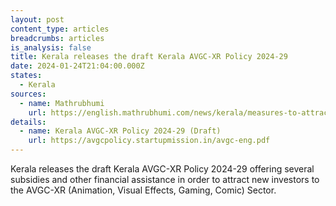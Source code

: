 ```yaml
---
layout: post
content_type: articles
breadcrumbs: articles
is_analysis: false
title: Kerala releases the draft Kerala AVGC-XR Policy 2024-29
date: 2024-01-24T21:04:00.000Z
states:
  - Kerala
sources:
  - name: Mathrubhumi
    url: https://english.mathrubhumi.com/news/kerala/measures-to-attract-investors-in-digital-entertainment-sector-1.9258513
details:
  - name: Kerala AVGC-XR Policy 2024-29 (Draft)
    url: https://avgcpolicy.startupmission.in/avgc-eng.pdf
---
```

Kerala releases the draft Kerala AVGC-XR Policy 2024-29 offering several subsidies and other financial assistance in order to attract new investors to the AVGC-XR (Animation, Visual Effects, Gaming, Comic) Sector.
